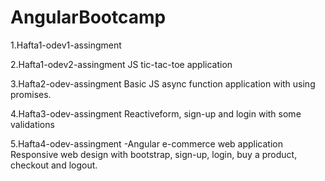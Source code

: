 # AngularBootcamp

1.Hafta1-odev1-assingment

2.Hafta1-odev2-assingment
JS tic-tac-toe application

3.Hafta2-odev-assingment
Basic JS async function application with using promises.

4.Hafta3-odev-assingment
Reactiveform, sign-up and login with some validations 


5.Hafta4-odev-assingment
-Angular e-commerce web application
Responsive web design with bootstrap, sign-up, login, buy a product, checkout and logout.
